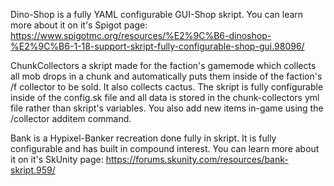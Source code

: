 Dino-Shop is a fully YAML configurable GUI-Shop skript. You can learn more about it on it's Spigot page: https://www.spigotmc.org/resources/%E2%9C%B6-dinoshop-%E2%9C%B6-1-18-support-skript-fully-configurable-shop-gui.98096/

ChunkCollectors a skript made for the faction's gamemode which collects all mob drops in a chunk and automatically puts them inside of the faction's /f collector to be sold. It also collects cactus. The skript is fully configurable inside of the config.sk file and all data is stored in the chunk-collectors yml file rather than skript's variables. You also add new items in-game using the /collector additem command.

Bank is a Hypixel-Banker recreation done fully in skript. It is fully configurable and has built in compound interest. You can learn more about it on it's SkUnity page: https://forums.skunity.com/resources/bank-skript.959/
